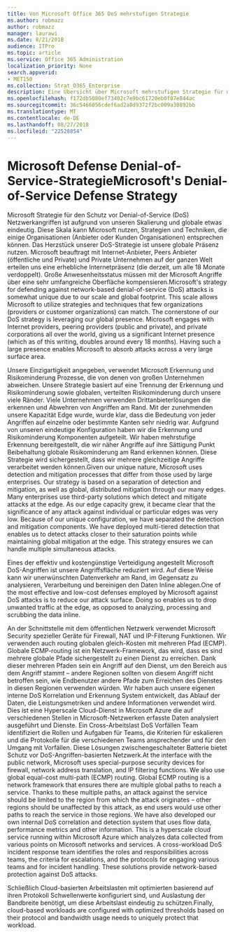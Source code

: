 ```yaml
---
title: Von Microsoft Office 365 DoS mehrstufigen Strategie
ms.author: robmazz
author: robmazz
manager: laurawi
ms.date: 8/21/2018
audience: ITPro
ms.topic: article
ms.service: Office 365 Administration
localization_priority: None
search.appverid:
- MET150
ms.collection: Strat_O365_Enterprise
description: Eine Übersicht über Microsoft mehrstufigen Strategie für den Umgang mit Denial-of-Service (DoS) Angriffe.
ms.openlocfilehash: f172db5080ef73402c7e9bc61720eb0f87e844ac
ms.sourcegitcommit: 36c5466056cdef6ad2a8d9372f2bc009a30892bb
ms.translationtype: MT
ms.contentlocale: de-DE
ms.lasthandoff: 08/27/2018
ms.locfileid: "22528854"
---
```

# <a name="microsofts-denial-of-service-defense-strategy"></a><span data-ttu-id="fa006-103">Microsoft Defense Denial-of-Service-Strategie</span><span class="sxs-lookup"><span data-stu-id="fa006-103">Microsoft's Denial-of-Service Defense Strategy</span></span>

<span data-ttu-id="fa006-p101">Microsoft Strategie für den Schutz vor Denial-of-Service (DoS) Netzwerkangriffen ist aufgrund von unseren Skalierung und globale etwas eindeutig. Diese Skala kann Microsoft nutzen, Strategien und Techniken, die einige Organisationen (Anbieter oder Kunden Organisationen) entsprechen können. Das Herzstück unserer DoS-Strategie ist unsere globale Präsenz nutzen. Microsoft beauftragt mit Internet-Anbieter, Peers Anbieter (öffentliche und Private) und Private Unternehmen auf der ganzen Welt erteilen uns eine erhebliche Internetpräsenz (die derzeit, um alle 18 Monate verdoppelt). Große Anwesenheitsstatus müssen mit der Microsoft Angriffe über eine sehr umfangreiche Oberfläche kompensieren.</span><span class="sxs-lookup"><span data-stu-id="fa006-p101">Microsoft's strategy for defending against network-based denial-of-service (DoS) attacks is somewhat unique due to our scale and global footprint. This scale allows Microsoft to utilize strategies and techniques that few organizations (providers or customer organizations) can match. The cornerstone of our DoS strategy is leveraging our global presence. Microsoft engages with Internet providers, peering providers (public and private), and private corporations all over the world, giving us a significant Internet presence (which as of this writing, doubles around every 18 months). Having such a large presence enables Microsoft to absorb attacks across a very large surface area.</span></span>

<span data-ttu-id="fa006-p102">Unsere Einzigartigkeit angegeben, verwendet Microsoft Erkennung und Risikominderung Prozesse, die von denen von großen Unternehmen abweichen. Unsere Strategie basiert auf eine Trennung der Erkennung und Risikominderung sowie globalen, verteilten Risikominderung durch unsere viele Ränder. Viele Unternehmen verwenden Drittanbieterlösungen die erkennen und Abwehren von Angriffen am Rand. Mit der zunehmenden unsere Kapazität Edge wurde, wurde klar, dass die Bedeutung von jeder Angriffen auf einzelne oder bestimmte Kanten sehr niedrig war. Aufgrund von unseren eindeutige Konfiguration haben wir die Erkennung und Risikominderung Komponenten aufgeteilt. Wir haben mehrstufige Erkennung bereitgestellt, die wir näher Angriffe auf ihre Sättigung Punkt Beibehaltung globale Risikominderung am Rand erkennen können. Diese Strategie wird sichergestellt, dass wir mehrere gleichzeitige Angriffe verarbeitet werden können.</span><span class="sxs-lookup"><span data-stu-id="fa006-p102">Given our unique nature, Microsoft uses detection and mitigation processes that differ from those used by large enterprises. Our strategy is based on a separation of detection and mitigation, as well as global, distributed mitigation through our many edges. Many enterprises use third-party solutions which detect and mitigate attacks at the edge. As our edge capacity grew, it became clear that the significance of any attack against individual or particular edges was very low. Because of our unique configuration, we have separated the detection and mitigation components. We have deployed multi-tiered detection that enables us to detect attacks closer to their saturation points while maintaining global mitigation at the edge. This strategy ensures we can handle multiple simultaneous attacks.</span></span>

<span data-ttu-id="fa006-p103">Eines der effektiv und kostengünstige Verteidigung angestellt Microsoft DoS-Angriffen ist unsere Angriffsfläche reduziert wird. Auf diese Weise kann wir unerwünschten Datenverkehr am Rand, im Gegensatz zu analysieren, Verarbeitung und bereinigen den Daten Inline ablegen.</span><span class="sxs-lookup"><span data-stu-id="fa006-p103">One of the most effective and low-cost defenses employed by Microsoft against DoS attacks is to reduce our attack surface. Doing so enables us to drop unwanted traffic at the edge, as opposed to analyzing, processing and scrubbing the data inline.</span></span>

<span data-ttu-id="fa006-p104">An der Schnittstelle mit dem öffentlichen Netzwerk verwendet Microsoft Security spezieller Geräte für Firewall, NAT und IP-Filterung Funktionen. Wir verwenden auch routing globalen gleich-Kosten mit mehreren Pfad (ECMP). Globale ECMP-routing ist ein Netzwerk-Framework, das wird, dass es sind mehrere globale Pfade sichergestellt zu einen Dienst zu erreichen. Dank dieser mehreren Pfaden sein ein Angriff auf den Dienst, um den Bereich aus dem Angriff stammt – andere Regionen sollten von diesem Angriff nicht betroffen sein, wie Endbenutzer andere Pfade zum Erreichen des Dienstes in diesen Regionen verwenden würden. Wir haben auch unsere eigenen interne DoS Korrelation und Erkennung System entwickelt, das Ablauf der Daten, die Leistungsmetriken und andere Informationen verwendet wird. Dies ist eine Hyperscale Cloud-Dienst in Microsoft Azure die auf verschiedenen Stellen in Microsoft-Netzwerken erfasste Daten analysiert ausgeführt und Dienste. Ein Cross-Arbeitslast DoS Vorfällen Team identifiziert die Rollen und Aufgaben für Teams, die Kriterien für eskalieren und die Protokolle für die verschiedenen Teams ansprechender und für den Umgang mit Vorfällen. Diese Lösungen zwischengeschalteter Batterie bietet Schutz vor DoS-Angriffen-basierten Netzwerk.</span><span class="sxs-lookup"><span data-stu-id="fa006-p104">At the interface with the public network, Microsoft uses special-purpose security devices for firewall, network address translation, and IP filtering functions. We also use global equal-cost multi-path (ECMP) routing. Global ECMP routing is a network framework that ensures there are multiple global paths to reach a service. Thanks to these multiple paths, an attack against the service should be limited to the region from which the attack originates – other regions should be unaffected by this attack, as end users would use other paths to reach the service in those regions. We have also developed our own internal DoS correlation and detection system that uses flow data, performance metrics and other information. This is a hyperscale cloud service running within Microsoft Azure which analyzes data collected from various points on Microsoft networks and services. A cross-workload DoS incident response team identifies the roles and responsibilities across teams, the criteria for escalations, and the protocols for engaging various teams and for incident handling. These solutions provide network-based protection against DoS attacks.</span></span>

<span data-ttu-id="fa006-126">Schließlich Cloud-basierten Arbeitslasten mit optimierten basierend auf ihren Protokoll Schwellenwerte konfiguriert sind, und Auslastung der Bandbreite benötigt, um diese Arbeitslast eindeutig zu schützen.</span><span class="sxs-lookup"><span data-stu-id="fa006-126">Finally, cloud-based workloads are configured with optimized thresholds based on their protocol and bandwidth usage needs to uniquely protect that workload.</span></span>
